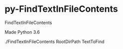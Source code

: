 # py-FindTextInFileContents
FindTextInFileContents


Made Python 3.6

./FindTextInFileContents RootDirPath TextToFind

